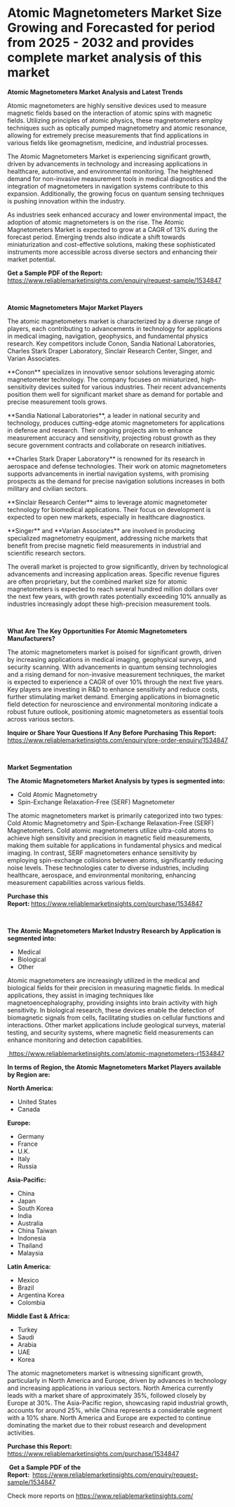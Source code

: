 <p><h1>Atomic Magnetometers Market Size Growing and Forecasted for period from 2025 - 2032 and provides complete market analysis of this market</h1></p><p><strong>Atomic Magnetometers Market Analysis and Latest Trends</strong></p>
<p><p>Atomic magnetometers are highly sensitive devices used to measure magnetic fields based on the interaction of atomic spins with magnetic fields. Utilizing principles of atomic physics, these magnetometers employ techniques such as optically pumped magnetometry and atomic resonance, allowing for extremely precise measurements that find applications in various fields like geomagnetism, medicine, and industrial processes.</p><p>The Atomic Magnetometers Market is experiencing significant growth, driven by advancements in technology and increasing applications in healthcare, automotive, and environmental monitoring. The heightened demand for non-invasive measurement tools in medical diagnostics and the integration of magnetometers in navigation systems contribute to this expansion. Additionally, the growing focus on quantum sensing techniques is pushing innovation within the industry.</p><p>As industries seek enhanced accuracy and lower environmental impact, the adoption of atomic magnetometers is on the rise. The Atomic Magnetometers Market is expected to grow at a CAGR of 13% during the forecast period. Emerging trends also indicate a shift towards miniaturization and cost-effective solutions, making these sophisticated instruments more accessible across diverse sectors and enhancing their market potential.</p></p>
<p><strong>Get a Sample PDF of the Report:&nbsp;</strong> <a href="https://www.reliablemarketinsights.com/enquiry/request-sample/1534847?utm_campaign=1558&utm_medium=2&utm_source=Github&utm_content=ia&utm_term=17022025&utm_id=atomic-magnetometers">https://www.reliablemarketinsights.com/enquiry/request-sample/1534847</a></p>
<p>&nbsp;</p>
<p><strong>Atomic Magnetometers Major Market Players</strong></p>
<p><p>The atomic magnetometers market is characterized by a diverse range of players, each contributing to advancements in technology for applications in medical imaging, navigation, geophysics, and fundamental physics research. Key competitors include Conon, Sandia National Laboratories, Charles Stark Draper Laboratory, Sinclair Research Center, Singer, and Varian Associates.</p><p>**Conon** specializes in innovative sensor solutions leveraging atomic magnetometer technology. The company focuses on miniaturized, high-sensitivity devices suited for various industries. Their recent advancements position them well for significant market share as demand for portable and precise measurement tools grows.</p><p>**Sandia National Laboratories**, a leader in national security and technology, produces cutting-edge atomic magnetometers for applications in defense and research. Their ongoing projects aim to enhance measurement accuracy and sensitivity, projecting robust growth as they secure government contracts and collaborate on research initiatives.</p><p>**Charles Stark Draper Laboratory** is renowned for its research in aerospace and defense technologies. Their work on atomic magnetometers supports advancements in inertial navigation systems, with promising prospects as the demand for precise navigation solutions increases in both military and civilian sectors.</p><p>**Sinclair Research Center** aims to leverage atomic magnetometer technology for biomedical applications. Their focus on development is expected to open new markets, especially in healthcare diagnostics.</p><p>**Singer** and **Varian Associates** are involved in producing specialized magnetometry equipment, addressing niche markets that benefit from precise magnetic field measurements in industrial and scientific research sectors.</p><p>The overall market is projected to grow significantly, driven by technological advancements and increasing application areas. Specific revenue figures are often proprietary, but the combined market size for atomic magnetometers is expected to reach several hundred million dollars over the next few years, with growth rates potentially exceeding 10% annually as industries increasingly adopt these high-precision measurement tools.</p></p>
<p>&nbsp;</p>
<p><strong>What Are The Key Opportunities For Atomic Magnetometers Manufacturers?</strong></p>
<p><p>The atomic magnetometers market is poised for significant growth, driven by increasing applications in medical imaging, geophysical surveys, and security scanning. With advancements in quantum sensing technologies and a rising demand for non-invasive measurement techniques, the market is expected to experience a CAGR of over 10% through the next five years. Key players are investing in R&D to enhance sensitivity and reduce costs, further stimulating market demand. Emerging applications in biomagnetic field detection for neuroscience and environmental monitoring indicate a robust future outlook, positioning atomic magnetometers as essential tools across various sectors.</p></p>
<p><strong>Inquire or Share Your Questions If Any Before Purchasing This Report:</strong> <a href="https://www.reliablemarketinsights.com/enquiry/pre-order-enquiry/1534847?utm_campaign=1558&utm_medium=2&utm_source=Github&utm_content=ia&utm_term=17022025&utm_id=atomic-magnetometers">https://www.reliablemarketinsights.com/enquiry/pre-order-enquiry/1534847</a></p>
<p>&nbsp;</p>
<p><strong>Market Segmentation</strong></p>
<p><strong>The Atomic Magnetometers Market Analysis by types is segmented into:</strong></p>
<p><ul><li>Cold Atomic Magnetometry</li><li>Spin-Exchange Relaxation-Free (SERF) Magnetometer</li></ul></p>
<p><p>The atomic magnetometers market is primarily categorized into two types: Cold Atomic Magnetometry and Spin-Exchange Relaxation-Free (SERF) Magnetometers. Cold atomic magnetometers utilize ultra-cold atoms to achieve high sensitivity and precision in magnetic field measurements, making them suitable for applications in fundamental physics and medical imaging. In contrast, SERF magnetometers enhance sensitivity by employing spin-exchange collisions between atoms, significantly reducing noise levels. These technologies cater to diverse industries, including healthcare, aerospace, and environmental monitoring, enhancing measurement capabilities across various fields.</p></p>
<p><strong>Purchase this Report:&nbsp;</strong><a href="https://www.reliablemarketinsights.com/purchase/1534847?utm_campaign=1558&utm_medium=2&utm_source=Github&utm_content=ia&utm_term=17022025&utm_id=atomic-magnetometers">https://www.reliablemarketinsights.com/purchase/1534847</a></p>
<p>&nbsp;</p>
<p><strong>The Atomic Magnetometers Market Industry Research by Application is segmented into:</strong></p>
<p><ul><li>Medical</li><li>Biological</li><li>Other</li></ul></p>
<p><p>Atomic magnetometers are increasingly utilized in the medical and biological fields for their precision in measuring magnetic fields. In medical applications, they assist in imaging techniques like magnetoencephalography, providing insights into brain activity with high sensitivity. In biological research, these devices enable the detection of biomagnetic signals from cells, facilitating studies on cellular functions and interactions. Other market applications include geological surveys, material testing, and security systems, where magnetic field measurements can enhance monitoring and detection capabilities.</p></p>
<p><a href="https://www.reliablemarketinsights.com/atomic-magnetometers-r1534847?utm_campaign=1558&utm_medium=2&utm_source=Github&utm_content=ia&utm_term=17022025&utm_id=atomic-magnetometers">&nbsp;https://www.reliablemarketinsights.com/atomic-magnetometers-r1534847</a></p>
<p><strong>In terms of Region, the Atomic Magnetometers Market Players available by Region are:</strong></p>
<p>
    <p> <strong> North America: </strong>
        <ul>
            <li>United States</li>
            <li>Canada</li>
        </ul>
        </p> 
    <p> <strong> Europe: </strong>
        <ul>
            <li>Germany</li>
            <li>France</li>
            <li>U.K.</li>
            <li>Italy</li>
            <li>Russia</li>
        </ul>
        </p> 
    <p> <strong> Asia-Pacific: </strong>
        <ul>
            <li>China</li>
            <li>Japan</li>
            <li>South Korea</li>
            <li>India</li>
            <li>Australia</li>
            <li>China Taiwan</li>
            <li>Indonesia</li>
            <li>Thailand</li>
            <li>Malaysia</li>
        </ul>
        </p> 
    <p> <strong> Latin America: </strong>
        <ul>
            <li>Mexico</li>
            <li>Brazil</li>
            <li>Argentina Korea</li>
            <li>Colombia</li>
        </ul>
        </p> 
    <p> <strong> Middle East & Africa: </strong>
        <ul>
            <li>Turkey</li>
            <li>Saudi</li>
            <li>Arabia</li>
            <li>UAE</li>
            <li>Korea</li>
        </ul>
    </p>
    </p>
<p><p>The atomic magnetometers market is witnessing significant growth, particularly in North America and Europe, driven by advances in technology and increasing applications in various sectors. North America currently leads with a market share of approximately 35%, followed closely by Europe at 30%. The Asia-Pacific region, showcasing rapid industrial growth, accounts for around 25%, while China represents a considerable segment with a 10% share. North America and Europe are expected to continue dominating the market due to their robust research and development activities.</p></p>
<p><strong>Purchase this Report: </strong><a href="https://www.reliablemarketinsights.com/purchase/1534847?utm_campaign=1558&utm_medium=2&utm_source=Github&utm_content=ia&utm_term=17022025&utm_id=atomic-magnetometers">https://www.reliablemarketinsights.com/purchase/1534847</a></p>
<p>&nbsp;<strong>Get a Sample PDF of the Report:&nbsp;&nbsp;</strong><a href="https://www.reliablemarketinsights.com/enquiry/request-sample/1534847?utm_campaign=1558&utm_medium=2&utm_source=Github&utm_content=ia&utm_term=17022025&utm_id=atomic-magnetometers">https://www.reliablemarketinsights.com/enquiry/request-sample/1534847</a></p>
<p><strong></strong></p>
<p>Check more reports on <a href="https://www.reliablemarketinsights.com/?utm_campaign=1558&utm_medium=2&utm_source=Github&utm_content=ia&utm_term=17022025&utm_id=atomic-magnetometers">https://www.reliablemarketinsights.com/</a></p>